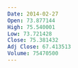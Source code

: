 ```yaml
---
Date: 2014-02-27
Open: 73.877144
High: 75.540001
Low: 73.721428
Close: 75.381432
Adj Close: 67.413513
Volume: 75470500
---
```

